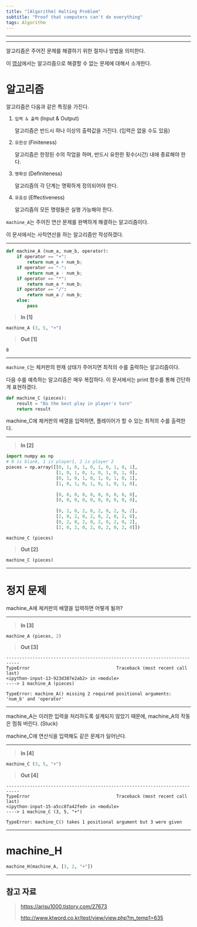 ```yaml
---
title: "[Algorithm] Halting Problem"
subtitle: "Proof that computers can't do everything"
tags: Algorithm
---
```








---









---





알고리즘은 주어진 문제를 해결하기 위한 절차나 방법을 의미한다.

이 [영상](https://www.youtube.com/watch?v=92WHN-pAFCs&ab_channel=udiprod)에서는 알고리즘으로 해결할 수 없는 문제에 대해서 소개한다.



# 알고리즘

알고리즘은 다음과 같은 특징을 가진다.

1. `입력 & 출력` (Input & Output)

   알고리즘은 반드시 하나 이상의 출력값을 가진다. (입력은 없을 수도 있음)

1. `유한성` (Finiteness)

   알고리즘은 한정된 수의 작업을 하며, 반드시 유한한 횟수(시간) 내에 종료해야 한다.

3. `명확성` (Definiteness)

   알고리즘의 각 단계는 명확하게 정의되어야 한다.

4. `유효성` (Effectiveness)

   알고리즘의 모든 명령들은 실행 가능해야 한다.









`machine_A`는 주어진 연산 문제를 완벽하게 해결하는 알고리즘이다. 

이 문서에서는 사칙연산을 하는 알고리즘만 작성하겠다.

---

```python
def machine_A (num_a, num_b, operator):
    if operator == "+":
        return num_a + num_b;
    if operator == "-":
        return num_a - num_b;
    if operator == "*":
        return num_a * num_b;
    if operator == "/":
        return num_a / num_b;
    else:
        pass
```

> **In [1]**


```python
machine_A (3, 5, "+")
```

> **Out [1]**


    8

---

`machine_C`는 체커판의 현재 상태가 주어지면 최적의 수를 출력하는 알고리즘이다.

다음 수를 예측하는 알고리즘은 매우 복잡하다. 이 문서에서는 print 함수를 통해 간단하게 표현하겠다.


```python
def machine_C (pieces):
    result = "Do the best play in player's turn"
    return result
```

machine_C에 체커판의 배열을 입력하면, 플레이어가 할 수 있는 최적의 수를 출력한다.

---

> **In [2]**


```python
import numpy as np
# 0 is blank, 1 is player1, 2 is player 2
pieces = np.array([[0, 1, 0, 1, 0, 1, 0, 1, 0, 1],
                   [1, 0, 1, 0, 1, 0, 1, 0, 1, 0],
                   [0, 1, 0, 1, 0, 1, 0, 1, 0, 1],
                   [1, 0, 1, 0, 1, 0, 1, 0, 1, 0],
                  
                   [0, 0, 0, 0, 0, 0, 0, 0, 0, 0],
                   [0, 0, 0, 0, 0, 0, 0, 0, 0, 0],
                  
                   [0, 2, 0, 2, 0, 2, 0, 2, 0, 2],
                   [2, 0, 2, 0, 2, 0, 2, 0, 2, 0],
                   [0, 2, 0, 2, 0, 2, 0, 2, 0, 2],
                   [2, 0, 2, 0, 2, 0, 2, 0, 2, 0]])

machine_C (pieces)
```

> **Out [2]**

    machine_C (pieces)

---





# 정지 문제

machine_A에 체커판의 배열을 입력하면 어떻게 될까?

---

> **In [3]**

```python
machine_A (pieces, 2)
```

> **Out [3]**


    ---------------------------------------------------------------------------
    TypeError                                 Traceback (most recent call last)
    <ipython-input-13-923d387e2ab2> in <module>
    ----> 1 machine_A (pieces)
    
    TypeError: machine_A() missing 2 required positional arguments: 'num_b' and 'operator'

---

machine_A는 이러한 입력을 처리하도록 설계되지 않았기 때문에, machine_A의 작동은 멈춰 버린다. (Stuck)

machine_C에 연산식을 입력해도 같은 문제가 일어난다.

---

> **In [4]**

```python
machine_C (3, 5, "+")
```

> **Out [4]**


    ---------------------------------------------------------------------------
    TypeError                                 Traceback (most recent call last)
    <ipython-input-15-a5cc8fa42fed> in <module>
    ----> 1 machine_C (3, 5, "+")
    
    TypeError: machine_C() takes 1 positional argument but 3 were given

---





# machine_H



```python
machine_H(machine_A, [3, 2, "+"])
```





















---

## 참고 자료

> https://arisu1000.tistory.com/27673
>
> http://www.ktword.co.kr/test/view/view.php?m_temp1=635

